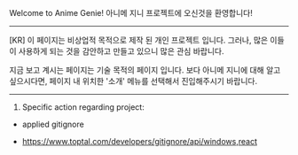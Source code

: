 Welcome to Anime Genie!
아니메 지니 프로젝트에 오신것을 환영합니다!
****************************************
[KR]
이 페이지는 비상업적 목적으로 제작 된 개인 프로젝트 입니다. 그러나, 많은 이들이 사용하게 되는 것을 감안하고 만들고 있으니 많은 관심 바랍니다.

지금 보고 계시는 페이지는 기술 목적의 페이지 입니다. 보다 아니메 지니에 대해 알고 싶으시다면, 페이지 내 위치한 '소개' 메뉴를 선택해서 진입해주시기 바랍니다.
******************************************



1. Specific action regarding project:
- applied gitignore 
* https://www.toptal.com/developers/gitignore/api/windows,react


